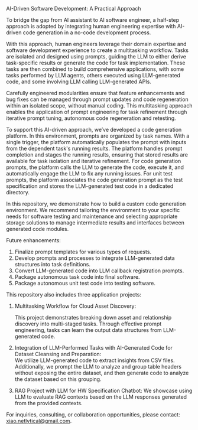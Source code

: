 AI-Driven Software Development: A Practical Approach

To bridge the gap from AI assistant to AI software engineer, a half-step approach is adopted by integrating human engineering expertise with AI-driven code generation in a no-code development process.

With this approach, human engineers leverage their domain expertise and software development experience to create a multitasking workflow. Tasks are isolated and designed using prompts, guiding the LLM to either derive task-specific results or generate the code for task implementation. These tasks are then combined to build comprehensive applications, with some tasks performed by LLM agents, others executed using LLM-generated code, and some involving LLM calling LLM-generated APIs.

Carefully engineered modularities ensure that feature enhancements and bug fixes can be managed through prompt updates and code regeneration within an isolated scope, without manual coding. This multitasking approach enables the application of prompt engineering for task refinement through iterative prompt tuning, autonomous code regeneration and retesting.

To support this AI-driven approach, we’ve developed a code generation platform. In this environment, prompts are organized by task names. With a single trigger, the platform automatically populates the prompt with inputs from the dependent task's running results. The platform handles prompt completion and stages the running results, ensuring that stored results are available for task isolation and iterative refinement. For code generation prompts, the platform calls the LLM to generate the code, execute it, and automatically engage the LLM to fix any running issues. For unit test prompts, the platform associates the code generation prompt as the test specification and stores the LLM-generated test code in a dedicated directory.

In this repository, we demonstrate how to build a custom code generation environment. We recommend tailoring the environment to your specific needs for software testing and maintenance and selecting appropriate storage solutions to manage intermediate results and interfaces between generated code modules.

Future enhancements:

1. Finalize prompt templates for various types of requests.
2. Develop prompts and processes to integrate LLM-generated data structures into task definitions.
3. Convert LLM-generated code into LLM callback registration prompts.
4. Package autonomous task code into final software.
5. Package autonomous unit test code into testing software.

This repository also includes three application projects:

1. Multitasking Workflow for Cloud Asset Discovery:  

   This project demonstrates breaking down asset and relationship discovery into multi-staged tasks. Through effective prompt engineering, tasks can learn the output data structures from LLM-generated code.

2. Integration of LLM-Performed Tasks with AI-Generated Code for Dataset Cleansing and Preparation:  
   We utilize LLM-generated code to extract insights from CSV files. Additionally, we prompt the LLM to analyze and group table headers without exposing the entire dataset, and then generate code to analyze the dataset based on this grouping.

3. RAG Project with LLM for HW Specification Chatbot: 
   We showcase using LLM to evaluate RAG contexts based on the LLM responses generated from the provided contexts.



For inquiries, consulting, or collaboration opportunities, please contact: xiao.netlytical@gmail.com.
